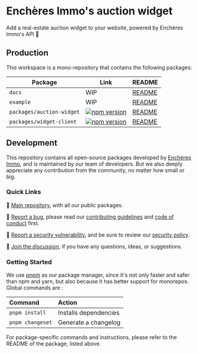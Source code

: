 # Enchères Immo's auction widget

Add a real-estate auction widget to your website, powered by Enchères Immo's API 🚀 

## Production

This workspace is a mono-repository that contains the following packages:

| Package                   | Link                                                                                                                                     | README                                        |
| ------------------------- | ---------------------------------------------------------------------------------------------------------------------------------------- | --------------------------------------------- |
| `docs`                    | WIP                                                                                                                                      | [README](./docs/README.md)                    |
| `example`                 | WIP                                                                                                                                      | [README](./example/README.md)                 |
| `packages/auction-widget` | [![npm version](https://badge.fury.io/js/@encheres-immo%2Fauction-widget.svg)](https://badge.fury.io/js/@encheres-immo%2Fauction-widget) | [README](./packages/auction-widget/README.md) |
| `packages/widget-client`  | [![npm version](https://badge.fury.io/js/@encheres-immo%2Fwidget-client.svg)](https://badge.fury.io/js/@encheres-immo%2Fwidget-client)   | [README](./packages/widget-client/README.md)  |

## Development

This repository contains all open-source packages developed by [Enchères Immo](https://encheres-immo.com/), and is maintained by our team of developers. But we also deeply appreciate any contribution from the community, no matter how small or big.

### Quick Links

📖 [Main repository](https://github.com/encheres-immo/auction-widget), with all our public packages.

🐛 [Report a bug](https://github.com/encheres-immo/auction-widget/issues), please read our [contributing guidelines](https://github.com/encheres-immo/auction-widget/blob/main/CONTRIBUTING.md) and [code of conduct](https://github.com/encheres-immo/auction-widget/blob/main/CODE_OF_CONDUCT.md) first.

🚨 [Report a security vulnerability](https://github.com/encheres-immo/auction-widget/security/advisories/new), and be sure to review our [security policy](https://github.com/encheres-immo/auction-widget/blob/main/SECURITY.md).

💬 [Join the discussion](https://github.com/encheres-immo/auction-widget/discussions), if you have any questions, ideas, or suggestions.

### Getting Started

We use [pnpm](https://pnpm.io/) as our package manager, since it's not only faster and safer than npm and yarn, but also because it has better support for monorepos. Global commands are :

| Command          | Action                |
| :--------------- | :-------------------- |
| `pnpm install`   | Installs dependencies |
| `pnpm changeset` | Generate a changelog  |

For package-specific commands and instructions, please refer to the README of the package, listed above.